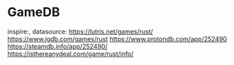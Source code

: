 # GameDB
inspire:, datasource: https://lutris.net/games/rust/ https://www.igdb.com/games/rust https://www.protondb.com/app/252490 https://steamdb.info/app/252490/ https://isthereanydeal.com/game/rust/info/
